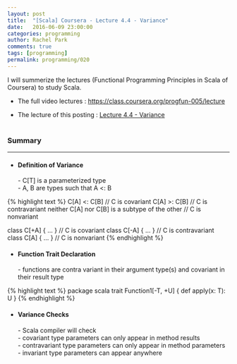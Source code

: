 ```yaml
---
layout: post
title:  "[Scala] Coursera - Lecture 4.4 - Variance"
date:   2016-06-09 23:00:00
categories: programming
author: Rachel Park
comments: true
tags: [programming]
permalink: programming/020
---
```



I will summerize the lectures (Functional Programming Principles in Scala of Coursera) to study Scala.


* The full video lectures : <a href="https://class.coursera.org/progfun-005/lecture" target="_blank">https://class.coursera.org/progfun-005/lecture</a>


* The lecture of this posting : <a href="https://class.coursera.org/progfun-005/lecture/83" target="_blank">Lecture 4.4 - Variance</a>
<br/><br/>

<h3>Summary</h3>
<hr/>

- <h4>Definition of Variance</h4>
  - C[T] is a parameterized type <br/>
  - A, B are types such that  A <: B <br/>

{% highlight text %}
C[A] <: C[B] // C is covariant
C[A] >: C[B] // C is contravariant
neither C[A] nor C[B] is a subtype of the other // C is nonvariant

class C[+A] { ... } // C is covariant
class C[-A] { ... } // C is contravariant
class C[A] { ... } // C is nonvariant
{% endhighlight %}
<br/>

- <h4>Function Trait Declaration</h4>
  - functions are contra variant in their argument type(s) and covariant in their result type <br/>

{% highlight text %}
package scala
trait Function1[-T, +U] {
  def apply(x: T): U
}
{% endhighlight %}
<br/>

- <h4>Variance Checks</h4>
  - Scala compiler will check <br/>
    - covariant type parameters can only appear in method results <br/>
    - contravariant type parameters can only appear in method parameters <br/>
    - invariant type parameters can appear anywhere <br/><br/>







